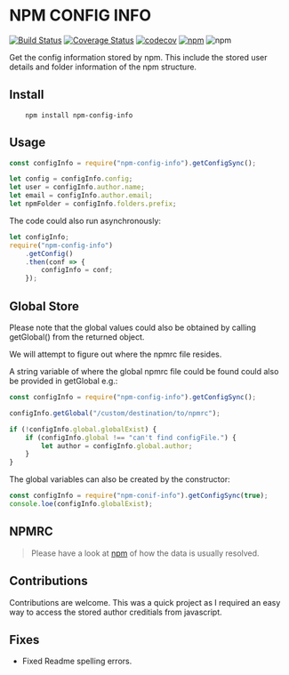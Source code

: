 # NPM CONFIG INFO

[![Build Status](https://travis-ci.org/DaClan008/npm-config-info.svg?branch=master)](https://travis-ci.org/DaClan008/npm-config-info.svg?branch=master)
[![Coverage Status](https://coveralls.io/repos/github/DaClan008/npm-config-info/badge.svg?branch=master)](https://coveralls.io/github/DaClan008/npm-config-info?branch=master)
[![codecov](https://codecov.io/gh/DaClan008/npm-config-info/branch/master/graph/badge.svg)](https://codecov.io/gh/DaClan008/npm-config-info)
[![npm](https://img.shields.io/npm/v/npm-config-info)](https://img.shields.io/npm/v/npm-config-info)
![npm](https://img.shields.io/npm/dw/npm-config-info)

Get the config information stored by npm. This include the stored user details and folder information of the npm structure.

## Install

```console
    npm install npm-config-info
```

## Usage

```js
const configInfo = require("npm-config-info").getConfigSync();

let config = configInfo.config;
let user = configInfo.author.name;
let email = configInfo.author.email;
let npmFolder = configInfo.folders.prefix;
```

The code could also run asynchronously:

```js
let configInfo;
require("npm-config-info")
	.getConfig()
	.then(conf => {
		configInfo = conf;
	});
```

## Global Store

Please note that the global values could also be obtained by calling getGlobal() from the returned object.

We will attempt to figure out where the npmrc file resides.

A string variable of where the global npmrc file could be found could also be provided in getGlobal e.g.:

```js
const configInfo = require("npm-config-info").getConfigSync();

configInfo.getGlobal("/custom/destination/to/npmrc");

if (!configInfo.global.globalExist) {
	if (configInfo.global !== "can't find configFile.") {
		let author = configInfo.global.author;
	}
}
```

The global variables can also be created by the constructor:

```js
const configInfo = require("npm-conif-info").getConfigSync(true);
console.loe(configInfo.globalExist);
```

## NPMRC

> Please have a look at [npm]("http://npm.github.io/installation-setup-docs/customizing/the-npmrc-file.html#files") of how the data is usually resolved.

## Contributions

Contributions are welcome. This was a quick project as I required an easy way to access the stored author creditials from javascript.

## Fixes

-   Fixed Readme spelling errors.

